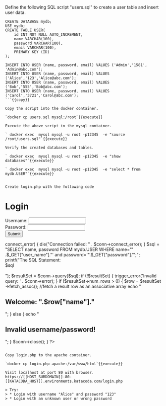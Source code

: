 Define the following SQL script "users.sql" to create a user table and insert user data.

```
CREATE DATABASE mydb;
USE mydb;
CREATE TABLE USER(
	id INT NOT NULL AUTO_INCREMENT,
	name VARCHAR(100),
	password VARCHAR(100),
	email VARCHAR(100),
	PRIMARY KEY (ID)
);

INSERT INTO USER (name, password, email) VALUES ('Admin','1581', 'Admin@abc.com');
INSERT INTO USER (name, password, email) VALUES ('Alice','123','Alice@abc.com');
INSERT INTO USER (name, password, email) VALUES ('Bob','555','Bob@abc.com');
INSERT INTO USER (name, password, email) VALUES ('Carol','3721','Carol@abc.com');
```{{copy}}

Copy the script into the docker container.

`docker cp users.sql mysql:/root`{{execute}}

Execute the above script in the mysql container.

` docker exec  mysql mysql -u root -p12345  -e "source /root/users.sql"`{{execute}}

Verify the created databases and tables.

` docker exec  mysql mysql -u root -p12345  -e "show databases"`{{execute}}

` docker exec  mysql mysql -u root -p12345  -e "select * from mydb.USER"`{{execute}}


Create login.php with the following code

```
<h1>Login</h1>
<form action="login.php" method="GET">
Username:
<input type="text" name="user_name"><br>
Password:
<input type="text" name="password"><br>
<input type="submit">
</form>


<?php
if (isset($_GET["user_name"]) && isset($_GET["password"])) {
  $servername = "mysql:3306";
   $username = "root";
   $password = "12345";
   // Create connection
   $conn = new mysqli($servername, $username, $password);
   // Check connection
   if ($conn->connect_error) {
        die("Connection failed: " . $conn->connect_error);
    }

    $sql = "SELECT name, password FROM mydb.USER WHERE name='"
        .$_GET["user_name"]."' and password='".$_GET["password"]."';";

    printf("The SQL Statement:<br> $sql<br/></br>");


    $resultSet = $conn->query($sql);
      if (!$resultSet) {
        trigger_error('Invalid query: ' . $conn->error);
      }

      if ($resultSet->num_rows > 0) {
          $row = $resultSet ->fetch_assoc(); //fetch a result row as an associative array
            echo "<h2> Welcome: ".$row["name"]."</h2>";
      }
      else {
          echo "<h2>Invalid username/password!</h2>";
      }

    $conn->close();
}
?>
```{{copy}}

Copy login.php to the apache container.

`docker cp login.php apache:/var/www/html`{{execute}}

Visit localhost at port 80 with browser.
https://[[HOST_SUBDOMAIN]]-80-[[KATACODA_HOST]].environments.katacoda.com/login.php

> Try:
> * Login with username "Alice" and password "123"
> * Login with an unknown user or wrong password

